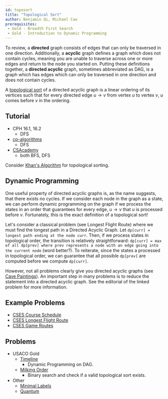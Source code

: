 ```yaml
---
id: toposort
title: "Topological Sort"
author: Benjamin Qi, Michael Cao
prerequisites: 
 - Gold - Breadth First Search
 - Gold - Introduction to Dynamic Programming
---
```


To review, a **directed** graph consists of edges that can only be traversed in one direction. Additionally, a **acyclic** graph defines a graph which does not contain cycles, meaning you are unable to traverse across one or more edges and return to the node you started on. Putting these definitions together, a **directed acyclic** graph, sometimes abbreviated as DAG, is a graph which has edges which can only be traversed in one direction and does not contain cycles. 

A [topological sort](https://en.wikipedia.org/wiki/Topological_sorting) of a directed acyclic graph is a linear ordering of its vertices such that for every directed edge $u\to v$ from vertex $u$ to vertex $v$, $u$ comes before $v$ in the ordering. 

## Tutorial

 - CPH 16.1, 16.2
   - DFS
 - [cp-algorithms](https://cp-algorithms.com/graph/topological-sort.html)
   - DFS
 - [CSAcademy](https://csacademy.com/lesson/topological_sorting)
   - both BFS, DFS
   
Consider [Khan's Algorithm](https://en.wikipedia.org/wiki/Topological_sorting#Kahn's_algorithm) for topological sorting.

## Dynamic Programming

One useful property of directed acyclic graphs is, as the name suggests, that there exists no cycles. If we consider each node in the graph as a state, we can perform dynamic programming on the graph if we process the states in an order that guarantees for every edge, $u\to v$ that $u$ is processed before $v$. Fortunately, this is the exact definition of a topological sort!

Let's consider a classical problem (see Longest Flight Route) where we must find the longest path in a Directed Acyclic Graph. Let `dp[curr] = longest path ending at the node curr`. Then, if we process states in topological order, the transition is relatively straightforward: `dp[curr] = max of all dp[prev] where prev represents a node with an edge going into the current node` (word better?). To reiterate, since the states a processed in topological order, we can guarantee that all possible `dp[prev]` are computed before we compute `dp[curr]`.

However, not all problems clearly give you directed acyclic graphs (see [Cave Paintings](http://usaco.org/index.php?page=viewproblem2&cpid=996)). An important step in many problems is to reduce the statement into a directed acyclic graph. See the editorial of the linked problem for more information.

## Example Problems

 - [CSES Course Schedule](https://cses.fi/problemset/task/1679)
 - [CSES Longest Flight Route](https://cses.fi/problemset/task/1680)
 - [CSES Game Routes](https://cses.fi/problemset/task/1681)

## Problems

 - USACO Gold
   - [Timeline](http://www.usaco.org/index.php?page=viewproblem2&cpid=1017)
     - Dynamic Programming on DAG.
   - [Milking Order](http://www.usaco.org/index.php?page=viewproblem2&cpid=838)
     - Binary search and check if a valid topological sort exists. 
 - Other
   - [Minimal Labels](http://codeforces.com/contest/825/problem/E) [](53)
   - [Quantum](https://open.kattis.com/contests/acpc17open/problems/quantumsuperposition) [](84)
